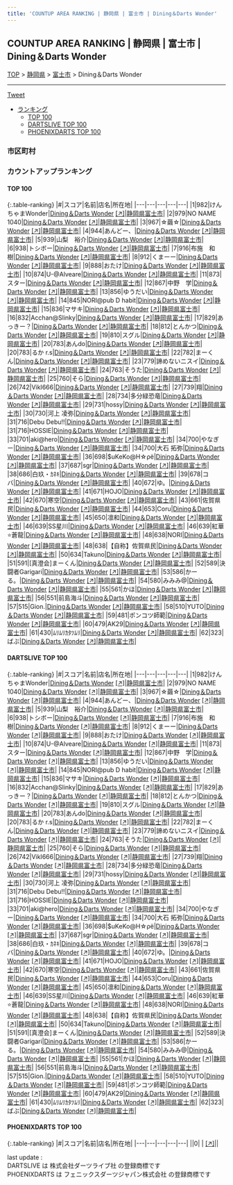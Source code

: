 ```yaml
---
title: 'COUNTUP AREA RANKING | 静岡県 | 富士市 | Dining＆Darts Wonder'
---
```

## COUNTUP AREA RANKING | 静岡県 | 富士市 | Dining＆Darts Wonder

[TOP](/darts/rank/) > [静岡県](/darts/rank/静岡県/) > [富士市](/darts/rank/静岡県/富士市/) > Dining＆Darts Wonder

___

<a href="https://twitter.com/share?ref_src=twsrc%5Etfw" data-text="COUNTUP AREA RANKING | 静岡県富士市Dining＆Darts Wonder" class="twitter-share-button" data-hashtags="DARTSLIVE,PHOENIXDARTS,darts,ダーツ" data-show-count="false">Tweet</a>

* [ランキング](#カウントアップランキング)
    * [TOP 100](#top-100)
    * [DARTSLIVE TOP 100](#dartslive-top-100)
    * [PHOENIXDARTS TOP 100](#phoenixdarts-top-100)

### 市区町村

<ul>

</ul>

### カウントアップランキング

#### TOP 100



{:.table-ranking}
|#|スコア|名前|店名|所在地|
|---|---|---|---|---|
|1|982|<span class="rank-name-dl">けんちゃまWonder</span>|<a href="/darts/rank/shops/3985f7cb2cf7ef5ab21333aee1bd51e4.html">Dining＆Darts Wonder</a> <a href="https://search.dartslive.com/jp/shop/3985f7cb2cf7ef5ab21333aee1bd51e4">[↗]</a>|<a href="/darts/rank/静岡県/富士市">静岡県富士市</a>|
|2|979|<span class="rank-name-dl">NO NAME 1040</span>|<a href="/darts/rank/shops/3985f7cb2cf7ef5ab21333aee1bd51e4.html">Dining＆Darts Wonder</a> <a href="https://search.dartslive.com/jp/shop/3985f7cb2cf7ef5ab21333aee1bd51e4">[↗]</a>|<a href="/darts/rank/静岡県/富士市">静岡県富士市</a>|
|3|967|<span class="rank-name-dl">☆繭☆</span>|<a href="/darts/rank/shops/3985f7cb2cf7ef5ab21333aee1bd51e4.html">Dining＆Darts Wonder</a> <a href="https://search.dartslive.com/jp/shop/3985f7cb2cf7ef5ab21333aee1bd51e4">[↗]</a>|<a href="/darts/rank/静岡県/富士市">静岡県富士市</a>|
|4|944|<span class="rank-name-dl">あんどー、</span>|<a href="/darts/rank/shops/3985f7cb2cf7ef5ab21333aee1bd51e4.html">Dining＆Darts Wonder</a> <a href="https://search.dartslive.com/jp/shop/3985f7cb2cf7ef5ab21333aee1bd51e4">[↗]</a>|<a href="/darts/rank/静岡県/富士市">静岡県富士市</a>|
|5|939|<span class="rank-name-dl">山梨　裕介</span>|<a href="/darts/rank/shops/3985f7cb2cf7ef5ab21333aee1bd51e4.html">Dining＆Darts Wonder</a> <a href="https://search.dartslive.com/jp/shop/3985f7cb2cf7ef5ab21333aee1bd51e4">[↗]</a>|<a href="/darts/rank/静岡県/富士市">静岡県富士市</a>|
|6|938|<span class="rank-name-dl">トシボー</span>|<a href="/darts/rank/shops/3985f7cb2cf7ef5ab21333aee1bd51e4.html">Dining＆Darts Wonder</a> <a href="https://search.dartslive.com/jp/shop/3985f7cb2cf7ef5ab21333aee1bd51e4">[↗]</a>|<a href="/darts/rank/静岡県/富士市">静岡県富士市</a>|
|7|916|<span class="rank-name-dl">布施　和樹</span>|<a href="/darts/rank/shops/3985f7cb2cf7ef5ab21333aee1bd51e4.html">Dining＆Darts Wonder</a> <a href="https://search.dartslive.com/jp/shop/3985f7cb2cf7ef5ab21333aee1bd51e4">[↗]</a>|<a href="/darts/rank/静岡県/富士市">静岡県富士市</a>|
|8|912|<span class="rank-name-dl">くまーー</span>|<a href="/darts/rank/shops/3985f7cb2cf7ef5ab21333aee1bd51e4.html">Dining＆Darts Wonder</a> <a href="https://search.dartslive.com/jp/shop/3985f7cb2cf7ef5ab21333aee1bd51e4">[↗]</a>|<a href="/darts/rank/静岡県/富士市">静岡県富士市</a>|
|9|888|<span class="rank-name-dl">おたけ</span>|<a href="/darts/rank/shops/3985f7cb2cf7ef5ab21333aee1bd51e4.html">Dining＆Darts Wonder</a> <a href="https://search.dartslive.com/jp/shop/3985f7cb2cf7ef5ab21333aee1bd51e4">[↗]</a>|<a href="/darts/rank/静岡県/富士市">静岡県富士市</a>|
|10|874|<span class="rank-name-dl">U-@Alveare</span>|<a href="/darts/rank/shops/3985f7cb2cf7ef5ab21333aee1bd51e4.html">Dining＆Darts Wonder</a> <a href="https://search.dartslive.com/jp/shop/3985f7cb2cf7ef5ab21333aee1bd51e4">[↗]</a>|<a href="/darts/rank/静岡県/富士市">静岡県富士市</a>|
|11|873|<span class="rank-name-dl">スター</span>|<a href="/darts/rank/shops/3985f7cb2cf7ef5ab21333aee1bd51e4.html">Dining＆Darts Wonder</a> <a href="https://search.dartslive.com/jp/shop/3985f7cb2cf7ef5ab21333aee1bd51e4">[↗]</a>|<a href="/darts/rank/静岡県/富士市">静岡県富士市</a>|
|12|867|<span class="rank-name-dl">中野　学</span>|<a href="/darts/rank/shops/3985f7cb2cf7ef5ab21333aee1bd51e4.html">Dining＆Darts Wonder</a> <a href="https://search.dartslive.com/jp/shop/3985f7cb2cf7ef5ab21333aee1bd51e4">[↗]</a>|<a href="/darts/rank/静岡県/富士市">静岡県富士市</a>|
|13|856|<span class="rank-name-dl">ゆうだい</span>|<a href="/darts/rank/shops/3985f7cb2cf7ef5ab21333aee1bd51e4.html">Dining＆Darts Wonder</a> <a href="https://search.dartslive.com/jp/shop/3985f7cb2cf7ef5ab21333aee1bd51e4">[↗]</a>|<a href="/darts/rank/静岡県/富士市">静岡県富士市</a>|
|14|845|<span class="rank-name-dl">NORI@pub D habit</span>|<a href="/darts/rank/shops/3985f7cb2cf7ef5ab21333aee1bd51e4.html">Dining＆Darts Wonder</a> <a href="https://search.dartslive.com/jp/shop/3985f7cb2cf7ef5ab21333aee1bd51e4">[↗]</a>|<a href="/darts/rank/静岡県/富士市">静岡県富士市</a>|
|15|836|<span class="rank-name-dl">マサキ</span>|<a href="/darts/rank/shops/3985f7cb2cf7ef5ab21333aee1bd51e4.html">Dining＆Darts Wonder</a> <a href="https://search.dartslive.com/jp/shop/3985f7cb2cf7ef5ab21333aee1bd51e4">[↗]</a>|<a href="/darts/rank/静岡県/富士市">静岡県富士市</a>|
|16|832|<span class="rank-name-dl">Acchan@Slinky</span>|<a href="/darts/rank/shops/3985f7cb2cf7ef5ab21333aee1bd51e4.html">Dining＆Darts Wonder</a> <a href="https://search.dartslive.com/jp/shop/3985f7cb2cf7ef5ab21333aee1bd51e4">[↗]</a>|<a href="/darts/rank/静岡県/富士市">静岡県富士市</a>|
|17|829|<span class="rank-name-dl">あっきー？</span>|<a href="/darts/rank/shops/3985f7cb2cf7ef5ab21333aee1bd51e4.html">Dining＆Darts Wonder</a> <a href="https://search.dartslive.com/jp/shop/3985f7cb2cf7ef5ab21333aee1bd51e4">[↗]</a>|<a href="/darts/rank/静岡県/富士市">静岡県富士市</a>|
|18|812|<span class="rank-name-dl">とんかつ</span>|<a href="/darts/rank/shops/3985f7cb2cf7ef5ab21333aee1bd51e4.html">Dining＆Darts Wonder</a> <a href="https://search.dartslive.com/jp/shop/3985f7cb2cf7ef5ab21333aee1bd51e4">[↗]</a>|<a href="/darts/rank/静岡県/富士市">静岡県富士市</a>|
|19|810|<span class="rank-name-dl">スグル</span>|<a href="/darts/rank/shops/3985f7cb2cf7ef5ab21333aee1bd51e4.html">Dining＆Darts Wonder</a> <a href="https://search.dartslive.com/jp/shop/3985f7cb2cf7ef5ab21333aee1bd51e4">[↗]</a>|<a href="/darts/rank/静岡県/富士市">静岡県富士市</a>|
|20|783|<span class="rank-name-dl">あんdo</span>|<a href="/darts/rank/shops/3985f7cb2cf7ef5ab21333aee1bd51e4.html">Dining＆Darts Wonder</a> <a href="https://search.dartslive.com/jp/shop/3985f7cb2cf7ef5ab21333aee1bd51e4">[↗]</a>|<a href="/darts/rank/静岡県/富士市">静岡県富士市</a>|
|20|783|<span class="rank-name-dl">るか r.s</span>|<a href="/darts/rank/shops/3985f7cb2cf7ef5ab21333aee1bd51e4.html">Dining＆Darts Wonder</a> <a href="https://search.dartslive.com/jp/shop/3985f7cb2cf7ef5ab21333aee1bd51e4">[↗]</a>|<a href="/darts/rank/静岡県/富士市">静岡県富士市</a>|
|22|782|<span class="rank-name-dl">まーくん</span>|<a href="/darts/rank/shops/3985f7cb2cf7ef5ab21333aee1bd51e4.html">Dining＆Darts Wonder</a> <a href="https://search.dartslive.com/jp/shop/3985f7cb2cf7ef5ab21333aee1bd51e4">[↗]</a>|<a href="/darts/rank/静岡県/富士市">静岡県富士市</a>|
|23|779|<span class="rank-name-dl">諦めないニスイ</span>|<a href="/darts/rank/shops/3985f7cb2cf7ef5ab21333aee1bd51e4.html">Dining＆Darts Wonder</a> <a href="https://search.dartslive.com/jp/shop/3985f7cb2cf7ef5ab21333aee1bd51e4">[↗]</a>|<a href="/darts/rank/静岡県/富士市">静岡県富士市</a>|
|24|763|<span class="rank-name-dl">そうた</span>|<a href="/darts/rank/shops/3985f7cb2cf7ef5ab21333aee1bd51e4.html">Dining＆Darts Wonder</a> <a href="https://search.dartslive.com/jp/shop/3985f7cb2cf7ef5ab21333aee1bd51e4">[↗]</a>|<a href="/darts/rank/静岡県/富士市">静岡県富士市</a>|
|25|760|<span class="rank-name-dl">そら</span>|<a href="/darts/rank/shops/3985f7cb2cf7ef5ab21333aee1bd51e4.html">Dining＆Darts Wonder</a> <a href="https://search.dartslive.com/jp/shop/3985f7cb2cf7ef5ab21333aee1bd51e4">[↗]</a>|<a href="/darts/rank/静岡県/富士市">静岡県富士市</a>|
|26|742|<span class="rank-name-dl">VikI666</span>|<a href="/darts/rank/shops/3985f7cb2cf7ef5ab21333aee1bd51e4.html">Dining＆Darts Wonder</a> <a href="https://search.dartslive.com/jp/shop/3985f7cb2cf7ef5ab21333aee1bd51e4">[↗]</a>|<a href="/darts/rank/静岡県/富士市">静岡県富士市</a>|
|27|739|<span class="rank-name-dl">翔</span>|<a href="/darts/rank/shops/3985f7cb2cf7ef5ab21333aee1bd51e4.html">Dining＆Darts Wonder</a> <a href="https://search.dartslive.com/jp/shop/3985f7cb2cf7ef5ab21333aee1bd51e4">[↗]</a>|<a href="/darts/rank/静岡県/富士市">静岡県富士市</a>|
|28|734|<span class="rank-name-dl">多分緑恐竜</span>|<a href="/darts/rank/shops/3985f7cb2cf7ef5ab21333aee1bd51e4.html">Dining＆Darts Wonder</a> <a href="https://search.dartslive.com/jp/shop/3985f7cb2cf7ef5ab21333aee1bd51e4">[↗]</a>|<a href="/darts/rank/静岡県/富士市">静岡県富士市</a>|
|29|731|<span class="rank-name-dl">hossy</span>|<a href="/darts/rank/shops/3985f7cb2cf7ef5ab21333aee1bd51e4.html">Dining＆Darts Wonder</a> <a href="https://search.dartslive.com/jp/shop/3985f7cb2cf7ef5ab21333aee1bd51e4">[↗]</a>|<a href="/darts/rank/静岡県/富士市">静岡県富士市</a>|
|30|730|<span class="rank-name-dl">河上 凌弥</span>|<a href="/darts/rank/shops/3985f7cb2cf7ef5ab21333aee1bd51e4.html">Dining＆Darts Wonder</a> <a href="https://search.dartslive.com/jp/shop/3985f7cb2cf7ef5ab21333aee1bd51e4">[↗]</a>|<a href="/darts/rank/静岡県/富士市">静岡県富士市</a>|
|31|716|<span class="rank-name-dl">Debu Debu!!</span>|<a href="/darts/rank/shops/3985f7cb2cf7ef5ab21333aee1bd51e4.html">Dining＆Darts Wonder</a> <a href="https://search.dartslive.com/jp/shop/3985f7cb2cf7ef5ab21333aee1bd51e4">[↗]</a>|<a href="/darts/rank/静岡県/富士市">静岡県富士市</a>|
|31|716|<span class="rank-name-dl">HOSSIE</span>|<a href="/darts/rank/shops/3985f7cb2cf7ef5ab21333aee1bd51e4.html">Dining＆Darts Wonder</a> <a href="https://search.dartslive.com/jp/shop/3985f7cb2cf7ef5ab21333aee1bd51e4">[↗]</a>|<a href="/darts/rank/静岡県/富士市">静岡県富士市</a>|
|33|701|<span class="rank-name-dl">aki@hero</span>|<a href="/darts/rank/shops/3985f7cb2cf7ef5ab21333aee1bd51e4.html">Dining＆Darts Wonder</a> <a href="https://search.dartslive.com/jp/shop/3985f7cb2cf7ef5ab21333aee1bd51e4">[↗]</a>|<a href="/darts/rank/静岡県/富士市">静岡県富士市</a>|
|34|700|<span class="rank-name-dl">やなぎー</span>|<a href="/darts/rank/shops/3985f7cb2cf7ef5ab21333aee1bd51e4.html">Dining＆Darts Wonder</a> <a href="https://search.dartslive.com/jp/shop/3985f7cb2cf7ef5ab21333aee1bd51e4">[↗]</a>|<a href="/darts/rank/静岡県/富士市">静岡県富士市</a>|
|34|700|<span class="rank-name-dl">大石 拓弥</span>|<a href="/darts/rank/shops/3985f7cb2cf7ef5ab21333aee1bd51e4.html">Dining＆Darts Wonder</a> <a href="https://search.dartslive.com/jp/shop/3985f7cb2cf7ef5ab21333aee1bd51e4">[↗]</a>|<a href="/darts/rank/静岡県/富士市">静岡県富士市</a>|
|36|698|<span class="rank-name-dl">$uKeKo@Η☆ρё</span>|<a href="/darts/rank/shops/3985f7cb2cf7ef5ab21333aee1bd51e4.html">Dining＆Darts Wonder</a> <a href="https://search.dartslive.com/jp/shop/3985f7cb2cf7ef5ab21333aee1bd51e4">[↗]</a>|<a href="/darts/rank/静岡県/富士市">静岡県富士市</a>|
|37|687|<span class="rank-name-dl">sgr</span>|<a href="/darts/rank/shops/3985f7cb2cf7ef5ab21333aee1bd51e4.html">Dining＆Darts Wonder</a> <a href="https://search.dartslive.com/jp/shop/3985f7cb2cf7ef5ab21333aee1bd51e4">[↗]</a>|<a href="/darts/rank/静岡県/富士市">静岡県富士市</a>|
|38|686|<span class="rank-name-dl">白玖・ｶﾈｷ</span>|<a href="/darts/rank/shops/3985f7cb2cf7ef5ab21333aee1bd51e4.html">Dining＆Darts Wonder</a> <a href="https://search.dartslive.com/jp/shop/3985f7cb2cf7ef5ab21333aee1bd51e4">[↗]</a>|<a href="/darts/rank/静岡県/富士市">静岡県富士市</a>|
|39|678|<span class="rank-name-dl">コバ</span>|<a href="/darts/rank/shops/3985f7cb2cf7ef5ab21333aee1bd51e4.html">Dining＆Darts Wonder</a> <a href="https://search.dartslive.com/jp/shop/3985f7cb2cf7ef5ab21333aee1bd51e4">[↗]</a>|<a href="/darts/rank/静岡県/富士市">静岡県富士市</a>|
|40|672|<span class="rank-name-dl">ゆ。</span>|<a href="/darts/rank/shops/3985f7cb2cf7ef5ab21333aee1bd51e4.html">Dining＆Darts Wonder</a> <a href="https://search.dartslive.com/jp/shop/3985f7cb2cf7ef5ab21333aee1bd51e4">[↗]</a>|<a href="/darts/rank/静岡県/富士市">静岡県富士市</a>|
|41|671|<span class="rank-name-dl">HOJO</span>|<a href="/darts/rank/shops/3985f7cb2cf7ef5ab21333aee1bd51e4.html">Dining＆Darts Wonder</a> <a href="https://search.dartslive.com/jp/shop/3985f7cb2cf7ef5ab21333aee1bd51e4">[↗]</a>|<a href="/darts/rank/静岡県/富士市">静岡県富士市</a>|
|42|670|<span class="rank-name-dl">寒空</span>|<a href="/darts/rank/shops/3985f7cb2cf7ef5ab21333aee1bd51e4.html">Dining＆Darts Wonder</a> <a href="https://search.dartslive.com/jp/shop/3985f7cb2cf7ef5ab21333aee1bd51e4">[↗]</a>|<a href="/darts/rank/静岡県/富士市">静岡県富士市</a>|
|43|661|<span class="rank-name-dl">佐賀県民</span>|<a href="/darts/rank/shops/3985f7cb2cf7ef5ab21333aee1bd51e4.html">Dining＆Darts Wonder</a> <a href="https://search.dartslive.com/jp/shop/3985f7cb2cf7ef5ab21333aee1bd51e4">[↗]</a>|<a href="/darts/rank/静岡県/富士市">静岡県富士市</a>|
|44|653|<span class="rank-name-dl">Coru</span>|<a href="/darts/rank/shops/3985f7cb2cf7ef5ab21333aee1bd51e4.html">Dining＆Darts Wonder</a> <a href="https://search.dartslive.com/jp/shop/3985f7cb2cf7ef5ab21333aee1bd51e4">[↗]</a>|<a href="/darts/rank/静岡県/富士市">静岡県富士市</a>|
|45|650|<span class="rank-name-dl">凛和</span>|<a href="/darts/rank/shops/3985f7cb2cf7ef5ab21333aee1bd51e4.html">Dining＆Darts Wonder</a> <a href="https://search.dartslive.com/jp/shop/3985f7cb2cf7ef5ab21333aee1bd51e4">[↗]</a>|<a href="/darts/rank/静岡県/富士市">静岡県富士市</a>|
|46|639|<span class="rank-name-dl">SS星川</span>|<a href="/darts/rank/shops/3985f7cb2cf7ef5ab21333aee1bd51e4.html">Dining＆Darts Wonder</a> <a href="https://search.dartslive.com/jp/shop/3985f7cb2cf7ef5ab21333aee1bd51e4">[↗]</a>|<a href="/darts/rank/静岡県/富士市">静岡県富士市</a>|
|46|639|<span class="rank-name-dl">紅華⭐️蒼龍</span>|<a href="/darts/rank/shops/3985f7cb2cf7ef5ab21333aee1bd51e4.html">Dining＆Darts Wonder</a> <a href="https://search.dartslive.com/jp/shop/3985f7cb2cf7ef5ab21333aee1bd51e4">[↗]</a>|<a href="/darts/rank/静岡県/富士市">静岡県富士市</a>|
|48|638|<span class="rank-name-dl">NORI</span>|<a href="/darts/rank/shops/3985f7cb2cf7ef5ab21333aee1bd51e4.html">Dining＆Darts Wonder</a> <a href="https://search.dartslive.com/jp/shop/3985f7cb2cf7ef5ab21333aee1bd51e4">[↗]</a>|<a href="/darts/rank/静岡県/富士市">静岡県富士市</a>|
|48|638|<span class="rank-name-dl">【自称】佐賀県民</span>|<a href="/darts/rank/shops/3985f7cb2cf7ef5ab21333aee1bd51e4.html">Dining＆Darts Wonder</a> <a href="https://search.dartslive.com/jp/shop/3985f7cb2cf7ef5ab21333aee1bd51e4">[↗]</a>|<a href="/darts/rank/静岡県/富士市">静岡県富士市</a>|
|50|634|<span class="rank-name-dl">Takuno</span>|<a href="/darts/rank/shops/3985f7cb2cf7ef5ab21333aee1bd51e4.html">Dining＆Darts Wonder</a> <a href="https://search.dartslive.com/jp/shop/3985f7cb2cf7ef5ab21333aee1bd51e4">[↗]</a>|<a href="/darts/rank/静岡県/富士市">静岡県富士市</a>|
|51|591|<span class="rank-name-dl">[真澄会]まーくん</span>|<a href="/darts/rank/shops/3985f7cb2cf7ef5ab21333aee1bd51e4.html">Dining＆Darts Wonder</a> <a href="https://search.dartslive.com/jp/shop/3985f7cb2cf7ef5ab21333aee1bd51e4">[↗]</a>|<a href="/darts/rank/静岡県/富士市">静岡県富士市</a>|
|52|589|<span class="rank-name-dl">決闘者Garigari</span>|<a href="/darts/rank/shops/3985f7cb2cf7ef5ab21333aee1bd51e4.html">Dining＆Darts Wonder</a> <a href="https://search.dartslive.com/jp/shop/3985f7cb2cf7ef5ab21333aee1bd51e4">[↗]</a>|<a href="/darts/rank/静岡県/富士市">静岡県富士市</a>|
|53|586|<span class="rank-name-dl">かーる。</span>|<a href="/darts/rank/shops/3985f7cb2cf7ef5ab21333aee1bd51e4.html">Dining＆Darts Wonder</a> <a href="https://search.dartslive.com/jp/shop/3985f7cb2cf7ef5ab21333aee1bd51e4">[↗]</a>|<a href="/darts/rank/静岡県/富士市">静岡県富士市</a>|
|54|580|<span class="rank-name-dl">みみみ@</span>|<a href="/darts/rank/shops/3985f7cb2cf7ef5ab21333aee1bd51e4.html">Dining＆Darts Wonder</a> <a href="https://search.dartslive.com/jp/shop/3985f7cb2cf7ef5ab21333aee1bd51e4">[↗]</a>|<a href="/darts/rank/静岡県/富士市">静岡県富士市</a>|
|55|561|<span class="rank-name-dl">かほ</span>|<a href="/darts/rank/shops/3985f7cb2cf7ef5ab21333aee1bd51e4.html">Dining＆Darts Wonder</a> <a href="https://search.dartslive.com/jp/shop/3985f7cb2cf7ef5ab21333aee1bd51e4">[↗]</a>|<a href="/darts/rank/静岡県/富士市">静岡県富士市</a>|
|56|551|<span class="rank-name-dl">前島海斗</span>|<a href="/darts/rank/shops/3985f7cb2cf7ef5ab21333aee1bd51e4.html">Dining＆Darts Wonder</a> <a href="https://search.dartslive.com/jp/shop/3985f7cb2cf7ef5ab21333aee1bd51e4">[↗]</a>|<a href="/darts/rank/静岡県/富士市">静岡県富士市</a>|
|57|515|<span class="rank-name-dl">Gion.‪‪</span>|<a href="/darts/rank/shops/3985f7cb2cf7ef5ab21333aee1bd51e4.html">Dining＆Darts Wonder</a> <a href="https://search.dartslive.com/jp/shop/3985f7cb2cf7ef5ab21333aee1bd51e4">[↗]</a>|<a href="/darts/rank/静岡県/富士市">静岡県富士市</a>|
|58|510|<span class="rank-name-dl">YUTO</span>|<a href="/darts/rank/shops/3985f7cb2cf7ef5ab21333aee1bd51e4.html">Dining＆Darts Wonder</a> <a href="https://search.dartslive.com/jp/shop/3985f7cb2cf7ef5ab21333aee1bd51e4">[↗]</a>|<a href="/darts/rank/静岡県/富士市">静岡県富士市</a>|
|59|481|<span class="rank-name-dl">ポンコツ師範</span>|<a href="/darts/rank/shops/3985f7cb2cf7ef5ab21333aee1bd51e4.html">Dining＆Darts Wonder</a> <a href="https://search.dartslive.com/jp/shop/3985f7cb2cf7ef5ab21333aee1bd51e4">[↗]</a>|<a href="/darts/rank/静岡県/富士市">静岡県富士市</a>|
|60|479|<span class="rank-name-dl">AK29</span>|<a href="/darts/rank/shops/3985f7cb2cf7ef5ab21333aee1bd51e4.html">Dining＆Darts Wonder</a> <a href="https://search.dartslive.com/jp/shop/3985f7cb2cf7ef5ab21333aee1bd51e4">[↗]</a>|<a href="/darts/rank/静岡県/富士市">静岡県富士市</a>|
|61|430|<span class="rank-name-dl">ﾑﾘﾑﾘｶﾀﾂﾑﾘ</span>|<a href="/darts/rank/shops/3985f7cb2cf7ef5ab21333aee1bd51e4.html">Dining＆Darts Wonder</a> <a href="https://search.dartslive.com/jp/shop/3985f7cb2cf7ef5ab21333aee1bd51e4">[↗]</a>|<a href="/darts/rank/静岡県/富士市">静岡県富士市</a>|
|62|323|<span class="rank-name-dl">ばぶ</span>|<a href="/darts/rank/shops/3985f7cb2cf7ef5ab21333aee1bd51e4.html">Dining＆Darts Wonder</a> <a href="https://search.dartslive.com/jp/shop/3985f7cb2cf7ef5ab21333aee1bd51e4">[↗]</a>|<a href="/darts/rank/静岡県/富士市">静岡県富士市</a>|


#### DARTSLIVE TOP 100



{:.table-ranking}
|#|スコア|名前|店名|所在地|
|---|---|---|---|---|
|1|982|<span class="rank-name-dl">けんちゃまWonder</span>|<a href="/darts/rank/shops/3985f7cb2cf7ef5ab21333aee1bd51e4.html">Dining＆Darts Wonder</a> <a href="https://search.dartslive.com/jp/shop/3985f7cb2cf7ef5ab21333aee1bd51e4">[↗]</a>|<a href="/darts/rank/静岡県/富士市">静岡県富士市</a>|
|2|979|<span class="rank-name-dl">NO NAME 1040</span>|<a href="/darts/rank/shops/3985f7cb2cf7ef5ab21333aee1bd51e4.html">Dining＆Darts Wonder</a> <a href="https://search.dartslive.com/jp/shop/3985f7cb2cf7ef5ab21333aee1bd51e4">[↗]</a>|<a href="/darts/rank/静岡県/富士市">静岡県富士市</a>|
|3|967|<span class="rank-name-dl">☆繭☆</span>|<a href="/darts/rank/shops/3985f7cb2cf7ef5ab21333aee1bd51e4.html">Dining＆Darts Wonder</a> <a href="https://search.dartslive.com/jp/shop/3985f7cb2cf7ef5ab21333aee1bd51e4">[↗]</a>|<a href="/darts/rank/静岡県/富士市">静岡県富士市</a>|
|4|944|<span class="rank-name-dl">あんどー、</span>|<a href="/darts/rank/shops/3985f7cb2cf7ef5ab21333aee1bd51e4.html">Dining＆Darts Wonder</a> <a href="https://search.dartslive.com/jp/shop/3985f7cb2cf7ef5ab21333aee1bd51e4">[↗]</a>|<a href="/darts/rank/静岡県/富士市">静岡県富士市</a>|
|5|939|<span class="rank-name-dl">山梨　裕介</span>|<a href="/darts/rank/shops/3985f7cb2cf7ef5ab21333aee1bd51e4.html">Dining＆Darts Wonder</a> <a href="https://search.dartslive.com/jp/shop/3985f7cb2cf7ef5ab21333aee1bd51e4">[↗]</a>|<a href="/darts/rank/静岡県/富士市">静岡県富士市</a>|
|6|938|<span class="rank-name-dl">トシボー</span>|<a href="/darts/rank/shops/3985f7cb2cf7ef5ab21333aee1bd51e4.html">Dining＆Darts Wonder</a> <a href="https://search.dartslive.com/jp/shop/3985f7cb2cf7ef5ab21333aee1bd51e4">[↗]</a>|<a href="/darts/rank/静岡県/富士市">静岡県富士市</a>|
|7|916|<span class="rank-name-dl">布施　和樹</span>|<a href="/darts/rank/shops/3985f7cb2cf7ef5ab21333aee1bd51e4.html">Dining＆Darts Wonder</a> <a href="https://search.dartslive.com/jp/shop/3985f7cb2cf7ef5ab21333aee1bd51e4">[↗]</a>|<a href="/darts/rank/静岡県/富士市">静岡県富士市</a>|
|8|912|<span class="rank-name-dl">くまーー</span>|<a href="/darts/rank/shops/3985f7cb2cf7ef5ab21333aee1bd51e4.html">Dining＆Darts Wonder</a> <a href="https://search.dartslive.com/jp/shop/3985f7cb2cf7ef5ab21333aee1bd51e4">[↗]</a>|<a href="/darts/rank/静岡県/富士市">静岡県富士市</a>|
|9|888|<span class="rank-name-dl">おたけ</span>|<a href="/darts/rank/shops/3985f7cb2cf7ef5ab21333aee1bd51e4.html">Dining＆Darts Wonder</a> <a href="https://search.dartslive.com/jp/shop/3985f7cb2cf7ef5ab21333aee1bd51e4">[↗]</a>|<a href="/darts/rank/静岡県/富士市">静岡県富士市</a>|
|10|874|<span class="rank-name-dl">U-@Alveare</span>|<a href="/darts/rank/shops/3985f7cb2cf7ef5ab21333aee1bd51e4.html">Dining＆Darts Wonder</a> <a href="https://search.dartslive.com/jp/shop/3985f7cb2cf7ef5ab21333aee1bd51e4">[↗]</a>|<a href="/darts/rank/静岡県/富士市">静岡県富士市</a>|
|11|873|<span class="rank-name-dl">スター</span>|<a href="/darts/rank/shops/3985f7cb2cf7ef5ab21333aee1bd51e4.html">Dining＆Darts Wonder</a> <a href="https://search.dartslive.com/jp/shop/3985f7cb2cf7ef5ab21333aee1bd51e4">[↗]</a>|<a href="/darts/rank/静岡県/富士市">静岡県富士市</a>|
|12|867|<span class="rank-name-dl">中野　学</span>|<a href="/darts/rank/shops/3985f7cb2cf7ef5ab21333aee1bd51e4.html">Dining＆Darts Wonder</a> <a href="https://search.dartslive.com/jp/shop/3985f7cb2cf7ef5ab21333aee1bd51e4">[↗]</a>|<a href="/darts/rank/静岡県/富士市">静岡県富士市</a>|
|13|856|<span class="rank-name-dl">ゆうだい</span>|<a href="/darts/rank/shops/3985f7cb2cf7ef5ab21333aee1bd51e4.html">Dining＆Darts Wonder</a> <a href="https://search.dartslive.com/jp/shop/3985f7cb2cf7ef5ab21333aee1bd51e4">[↗]</a>|<a href="/darts/rank/静岡県/富士市">静岡県富士市</a>|
|14|845|<span class="rank-name-dl">NORI@pub D habit</span>|<a href="/darts/rank/shops/3985f7cb2cf7ef5ab21333aee1bd51e4.html">Dining＆Darts Wonder</a> <a href="https://search.dartslive.com/jp/shop/3985f7cb2cf7ef5ab21333aee1bd51e4">[↗]</a>|<a href="/darts/rank/静岡県/富士市">静岡県富士市</a>|
|15|836|<span class="rank-name-dl">マサキ</span>|<a href="/darts/rank/shops/3985f7cb2cf7ef5ab21333aee1bd51e4.html">Dining＆Darts Wonder</a> <a href="https://search.dartslive.com/jp/shop/3985f7cb2cf7ef5ab21333aee1bd51e4">[↗]</a>|<a href="/darts/rank/静岡県/富士市">静岡県富士市</a>|
|16|832|<span class="rank-name-dl">Acchan@Slinky</span>|<a href="/darts/rank/shops/3985f7cb2cf7ef5ab21333aee1bd51e4.html">Dining＆Darts Wonder</a> <a href="https://search.dartslive.com/jp/shop/3985f7cb2cf7ef5ab21333aee1bd51e4">[↗]</a>|<a href="/darts/rank/静岡県/富士市">静岡県富士市</a>|
|17|829|<span class="rank-name-dl">あっきー？</span>|<a href="/darts/rank/shops/3985f7cb2cf7ef5ab21333aee1bd51e4.html">Dining＆Darts Wonder</a> <a href="https://search.dartslive.com/jp/shop/3985f7cb2cf7ef5ab21333aee1bd51e4">[↗]</a>|<a href="/darts/rank/静岡県/富士市">静岡県富士市</a>|
|18|812|<span class="rank-name-dl">とんかつ</span>|<a href="/darts/rank/shops/3985f7cb2cf7ef5ab21333aee1bd51e4.html">Dining＆Darts Wonder</a> <a href="https://search.dartslive.com/jp/shop/3985f7cb2cf7ef5ab21333aee1bd51e4">[↗]</a>|<a href="/darts/rank/静岡県/富士市">静岡県富士市</a>|
|19|810|<span class="rank-name-dl">スグル</span>|<a href="/darts/rank/shops/3985f7cb2cf7ef5ab21333aee1bd51e4.html">Dining＆Darts Wonder</a> <a href="https://search.dartslive.com/jp/shop/3985f7cb2cf7ef5ab21333aee1bd51e4">[↗]</a>|<a href="/darts/rank/静岡県/富士市">静岡県富士市</a>|
|20|783|<span class="rank-name-dl">あんdo</span>|<a href="/darts/rank/shops/3985f7cb2cf7ef5ab21333aee1bd51e4.html">Dining＆Darts Wonder</a> <a href="https://search.dartslive.com/jp/shop/3985f7cb2cf7ef5ab21333aee1bd51e4">[↗]</a>|<a href="/darts/rank/静岡県/富士市">静岡県富士市</a>|
|20|783|<span class="rank-name-dl">るか r.s</span>|<a href="/darts/rank/shops/3985f7cb2cf7ef5ab21333aee1bd51e4.html">Dining＆Darts Wonder</a> <a href="https://search.dartslive.com/jp/shop/3985f7cb2cf7ef5ab21333aee1bd51e4">[↗]</a>|<a href="/darts/rank/静岡県/富士市">静岡県富士市</a>|
|22|782|<span class="rank-name-dl">まーくん</span>|<a href="/darts/rank/shops/3985f7cb2cf7ef5ab21333aee1bd51e4.html">Dining＆Darts Wonder</a> <a href="https://search.dartslive.com/jp/shop/3985f7cb2cf7ef5ab21333aee1bd51e4">[↗]</a>|<a href="/darts/rank/静岡県/富士市">静岡県富士市</a>|
|23|779|<span class="rank-name-dl">諦めないニスイ</span>|<a href="/darts/rank/shops/3985f7cb2cf7ef5ab21333aee1bd51e4.html">Dining＆Darts Wonder</a> <a href="https://search.dartslive.com/jp/shop/3985f7cb2cf7ef5ab21333aee1bd51e4">[↗]</a>|<a href="/darts/rank/静岡県/富士市">静岡県富士市</a>|
|24|763|<span class="rank-name-dl">そうた</span>|<a href="/darts/rank/shops/3985f7cb2cf7ef5ab21333aee1bd51e4.html">Dining＆Darts Wonder</a> <a href="https://search.dartslive.com/jp/shop/3985f7cb2cf7ef5ab21333aee1bd51e4">[↗]</a>|<a href="/darts/rank/静岡県/富士市">静岡県富士市</a>|
|25|760|<span class="rank-name-dl">そら</span>|<a href="/darts/rank/shops/3985f7cb2cf7ef5ab21333aee1bd51e4.html">Dining＆Darts Wonder</a> <a href="https://search.dartslive.com/jp/shop/3985f7cb2cf7ef5ab21333aee1bd51e4">[↗]</a>|<a href="/darts/rank/静岡県/富士市">静岡県富士市</a>|
|26|742|<span class="rank-name-dl">VikI666</span>|<a href="/darts/rank/shops/3985f7cb2cf7ef5ab21333aee1bd51e4.html">Dining＆Darts Wonder</a> <a href="https://search.dartslive.com/jp/shop/3985f7cb2cf7ef5ab21333aee1bd51e4">[↗]</a>|<a href="/darts/rank/静岡県/富士市">静岡県富士市</a>|
|27|739|<span class="rank-name-dl">翔</span>|<a href="/darts/rank/shops/3985f7cb2cf7ef5ab21333aee1bd51e4.html">Dining＆Darts Wonder</a> <a href="https://search.dartslive.com/jp/shop/3985f7cb2cf7ef5ab21333aee1bd51e4">[↗]</a>|<a href="/darts/rank/静岡県/富士市">静岡県富士市</a>|
|28|734|<span class="rank-name-dl">多分緑恐竜</span>|<a href="/darts/rank/shops/3985f7cb2cf7ef5ab21333aee1bd51e4.html">Dining＆Darts Wonder</a> <a href="https://search.dartslive.com/jp/shop/3985f7cb2cf7ef5ab21333aee1bd51e4">[↗]</a>|<a href="/darts/rank/静岡県/富士市">静岡県富士市</a>|
|29|731|<span class="rank-name-dl">hossy</span>|<a href="/darts/rank/shops/3985f7cb2cf7ef5ab21333aee1bd51e4.html">Dining＆Darts Wonder</a> <a href="https://search.dartslive.com/jp/shop/3985f7cb2cf7ef5ab21333aee1bd51e4">[↗]</a>|<a href="/darts/rank/静岡県/富士市">静岡県富士市</a>|
|30|730|<span class="rank-name-dl">河上 凌弥</span>|<a href="/darts/rank/shops/3985f7cb2cf7ef5ab21333aee1bd51e4.html">Dining＆Darts Wonder</a> <a href="https://search.dartslive.com/jp/shop/3985f7cb2cf7ef5ab21333aee1bd51e4">[↗]</a>|<a href="/darts/rank/静岡県/富士市">静岡県富士市</a>|
|31|716|<span class="rank-name-dl">Debu Debu!!</span>|<a href="/darts/rank/shops/3985f7cb2cf7ef5ab21333aee1bd51e4.html">Dining＆Darts Wonder</a> <a href="https://search.dartslive.com/jp/shop/3985f7cb2cf7ef5ab21333aee1bd51e4">[↗]</a>|<a href="/darts/rank/静岡県/富士市">静岡県富士市</a>|
|31|716|<span class="rank-name-dl">HOSSIE</span>|<a href="/darts/rank/shops/3985f7cb2cf7ef5ab21333aee1bd51e4.html">Dining＆Darts Wonder</a> <a href="https://search.dartslive.com/jp/shop/3985f7cb2cf7ef5ab21333aee1bd51e4">[↗]</a>|<a href="/darts/rank/静岡県/富士市">静岡県富士市</a>|
|33|701|<span class="rank-name-dl">aki@hero</span>|<a href="/darts/rank/shops/3985f7cb2cf7ef5ab21333aee1bd51e4.html">Dining＆Darts Wonder</a> <a href="https://search.dartslive.com/jp/shop/3985f7cb2cf7ef5ab21333aee1bd51e4">[↗]</a>|<a href="/darts/rank/静岡県/富士市">静岡県富士市</a>|
|34|700|<span class="rank-name-dl">やなぎー</span>|<a href="/darts/rank/shops/3985f7cb2cf7ef5ab21333aee1bd51e4.html">Dining＆Darts Wonder</a> <a href="https://search.dartslive.com/jp/shop/3985f7cb2cf7ef5ab21333aee1bd51e4">[↗]</a>|<a href="/darts/rank/静岡県/富士市">静岡県富士市</a>|
|34|700|<span class="rank-name-dl">大石 拓弥</span>|<a href="/darts/rank/shops/3985f7cb2cf7ef5ab21333aee1bd51e4.html">Dining＆Darts Wonder</a> <a href="https://search.dartslive.com/jp/shop/3985f7cb2cf7ef5ab21333aee1bd51e4">[↗]</a>|<a href="/darts/rank/静岡県/富士市">静岡県富士市</a>|
|36|698|<span class="rank-name-dl">$uKeKo@Η☆ρё</span>|<a href="/darts/rank/shops/3985f7cb2cf7ef5ab21333aee1bd51e4.html">Dining＆Darts Wonder</a> <a href="https://search.dartslive.com/jp/shop/3985f7cb2cf7ef5ab21333aee1bd51e4">[↗]</a>|<a href="/darts/rank/静岡県/富士市">静岡県富士市</a>|
|37|687|<span class="rank-name-dl">sgr</span>|<a href="/darts/rank/shops/3985f7cb2cf7ef5ab21333aee1bd51e4.html">Dining＆Darts Wonder</a> <a href="https://search.dartslive.com/jp/shop/3985f7cb2cf7ef5ab21333aee1bd51e4">[↗]</a>|<a href="/darts/rank/静岡県/富士市">静岡県富士市</a>|
|38|686|<span class="rank-name-dl">白玖・ｶﾈｷ</span>|<a href="/darts/rank/shops/3985f7cb2cf7ef5ab21333aee1bd51e4.html">Dining＆Darts Wonder</a> <a href="https://search.dartslive.com/jp/shop/3985f7cb2cf7ef5ab21333aee1bd51e4">[↗]</a>|<a href="/darts/rank/静岡県/富士市">静岡県富士市</a>|
|39|678|<span class="rank-name-dl">コバ</span>|<a href="/darts/rank/shops/3985f7cb2cf7ef5ab21333aee1bd51e4.html">Dining＆Darts Wonder</a> <a href="https://search.dartslive.com/jp/shop/3985f7cb2cf7ef5ab21333aee1bd51e4">[↗]</a>|<a href="/darts/rank/静岡県/富士市">静岡県富士市</a>|
|40|672|<span class="rank-name-dl">ゆ。</span>|<a href="/darts/rank/shops/3985f7cb2cf7ef5ab21333aee1bd51e4.html">Dining＆Darts Wonder</a> <a href="https://search.dartslive.com/jp/shop/3985f7cb2cf7ef5ab21333aee1bd51e4">[↗]</a>|<a href="/darts/rank/静岡県/富士市">静岡県富士市</a>|
|41|671|<span class="rank-name-dl">HOJO</span>|<a href="/darts/rank/shops/3985f7cb2cf7ef5ab21333aee1bd51e4.html">Dining＆Darts Wonder</a> <a href="https://search.dartslive.com/jp/shop/3985f7cb2cf7ef5ab21333aee1bd51e4">[↗]</a>|<a href="/darts/rank/静岡県/富士市">静岡県富士市</a>|
|42|670|<span class="rank-name-dl">寒空</span>|<a href="/darts/rank/shops/3985f7cb2cf7ef5ab21333aee1bd51e4.html">Dining＆Darts Wonder</a> <a href="https://search.dartslive.com/jp/shop/3985f7cb2cf7ef5ab21333aee1bd51e4">[↗]</a>|<a href="/darts/rank/静岡県/富士市">静岡県富士市</a>|
|43|661|<span class="rank-name-dl">佐賀県民</span>|<a href="/darts/rank/shops/3985f7cb2cf7ef5ab21333aee1bd51e4.html">Dining＆Darts Wonder</a> <a href="https://search.dartslive.com/jp/shop/3985f7cb2cf7ef5ab21333aee1bd51e4">[↗]</a>|<a href="/darts/rank/静岡県/富士市">静岡県富士市</a>|
|44|653|<span class="rank-name-dl">Coru</span>|<a href="/darts/rank/shops/3985f7cb2cf7ef5ab21333aee1bd51e4.html">Dining＆Darts Wonder</a> <a href="https://search.dartslive.com/jp/shop/3985f7cb2cf7ef5ab21333aee1bd51e4">[↗]</a>|<a href="/darts/rank/静岡県/富士市">静岡県富士市</a>|
|45|650|<span class="rank-name-dl">凛和</span>|<a href="/darts/rank/shops/3985f7cb2cf7ef5ab21333aee1bd51e4.html">Dining＆Darts Wonder</a> <a href="https://search.dartslive.com/jp/shop/3985f7cb2cf7ef5ab21333aee1bd51e4">[↗]</a>|<a href="/darts/rank/静岡県/富士市">静岡県富士市</a>|
|46|639|<span class="rank-name-dl">SS星川</span>|<a href="/darts/rank/shops/3985f7cb2cf7ef5ab21333aee1bd51e4.html">Dining＆Darts Wonder</a> <a href="https://search.dartslive.com/jp/shop/3985f7cb2cf7ef5ab21333aee1bd51e4">[↗]</a>|<a href="/darts/rank/静岡県/富士市">静岡県富士市</a>|
|46|639|<span class="rank-name-dl">紅華⭐️蒼龍</span>|<a href="/darts/rank/shops/3985f7cb2cf7ef5ab21333aee1bd51e4.html">Dining＆Darts Wonder</a> <a href="https://search.dartslive.com/jp/shop/3985f7cb2cf7ef5ab21333aee1bd51e4">[↗]</a>|<a href="/darts/rank/静岡県/富士市">静岡県富士市</a>|
|48|638|<span class="rank-name-dl">NORI</span>|<a href="/darts/rank/shops/3985f7cb2cf7ef5ab21333aee1bd51e4.html">Dining＆Darts Wonder</a> <a href="https://search.dartslive.com/jp/shop/3985f7cb2cf7ef5ab21333aee1bd51e4">[↗]</a>|<a href="/darts/rank/静岡県/富士市">静岡県富士市</a>|
|48|638|<span class="rank-name-dl">【自称】佐賀県民</span>|<a href="/darts/rank/shops/3985f7cb2cf7ef5ab21333aee1bd51e4.html">Dining＆Darts Wonder</a> <a href="https://search.dartslive.com/jp/shop/3985f7cb2cf7ef5ab21333aee1bd51e4">[↗]</a>|<a href="/darts/rank/静岡県/富士市">静岡県富士市</a>|
|50|634|<span class="rank-name-dl">Takuno</span>|<a href="/darts/rank/shops/3985f7cb2cf7ef5ab21333aee1bd51e4.html">Dining＆Darts Wonder</a> <a href="https://search.dartslive.com/jp/shop/3985f7cb2cf7ef5ab21333aee1bd51e4">[↗]</a>|<a href="/darts/rank/静岡県/富士市">静岡県富士市</a>|
|51|591|<span class="rank-name-dl">[真澄会]まーくん</span>|<a href="/darts/rank/shops/3985f7cb2cf7ef5ab21333aee1bd51e4.html">Dining＆Darts Wonder</a> <a href="https://search.dartslive.com/jp/shop/3985f7cb2cf7ef5ab21333aee1bd51e4">[↗]</a>|<a href="/darts/rank/静岡県/富士市">静岡県富士市</a>|
|52|589|<span class="rank-name-dl">決闘者Garigari</span>|<a href="/darts/rank/shops/3985f7cb2cf7ef5ab21333aee1bd51e4.html">Dining＆Darts Wonder</a> <a href="https://search.dartslive.com/jp/shop/3985f7cb2cf7ef5ab21333aee1bd51e4">[↗]</a>|<a href="/darts/rank/静岡県/富士市">静岡県富士市</a>|
|53|586|<span class="rank-name-dl">かーる。</span>|<a href="/darts/rank/shops/3985f7cb2cf7ef5ab21333aee1bd51e4.html">Dining＆Darts Wonder</a> <a href="https://search.dartslive.com/jp/shop/3985f7cb2cf7ef5ab21333aee1bd51e4">[↗]</a>|<a href="/darts/rank/静岡県/富士市">静岡県富士市</a>|
|54|580|<span class="rank-name-dl">みみみ@</span>|<a href="/darts/rank/shops/3985f7cb2cf7ef5ab21333aee1bd51e4.html">Dining＆Darts Wonder</a> <a href="https://search.dartslive.com/jp/shop/3985f7cb2cf7ef5ab21333aee1bd51e4">[↗]</a>|<a href="/darts/rank/静岡県/富士市">静岡県富士市</a>|
|55|561|<span class="rank-name-dl">かほ</span>|<a href="/darts/rank/shops/3985f7cb2cf7ef5ab21333aee1bd51e4.html">Dining＆Darts Wonder</a> <a href="https://search.dartslive.com/jp/shop/3985f7cb2cf7ef5ab21333aee1bd51e4">[↗]</a>|<a href="/darts/rank/静岡県/富士市">静岡県富士市</a>|
|56|551|<span class="rank-name-dl">前島海斗</span>|<a href="/darts/rank/shops/3985f7cb2cf7ef5ab21333aee1bd51e4.html">Dining＆Darts Wonder</a> <a href="https://search.dartslive.com/jp/shop/3985f7cb2cf7ef5ab21333aee1bd51e4">[↗]</a>|<a href="/darts/rank/静岡県/富士市">静岡県富士市</a>|
|57|515|<span class="rank-name-dl">Gion.‪‪</span>|<a href="/darts/rank/shops/3985f7cb2cf7ef5ab21333aee1bd51e4.html">Dining＆Darts Wonder</a> <a href="https://search.dartslive.com/jp/shop/3985f7cb2cf7ef5ab21333aee1bd51e4">[↗]</a>|<a href="/darts/rank/静岡県/富士市">静岡県富士市</a>|
|58|510|<span class="rank-name-dl">YUTO</span>|<a href="/darts/rank/shops/3985f7cb2cf7ef5ab21333aee1bd51e4.html">Dining＆Darts Wonder</a> <a href="https://search.dartslive.com/jp/shop/3985f7cb2cf7ef5ab21333aee1bd51e4">[↗]</a>|<a href="/darts/rank/静岡県/富士市">静岡県富士市</a>|
|59|481|<span class="rank-name-dl">ポンコツ師範</span>|<a href="/darts/rank/shops/3985f7cb2cf7ef5ab21333aee1bd51e4.html">Dining＆Darts Wonder</a> <a href="https://search.dartslive.com/jp/shop/3985f7cb2cf7ef5ab21333aee1bd51e4">[↗]</a>|<a href="/darts/rank/静岡県/富士市">静岡県富士市</a>|
|60|479|<span class="rank-name-dl">AK29</span>|<a href="/darts/rank/shops/3985f7cb2cf7ef5ab21333aee1bd51e4.html">Dining＆Darts Wonder</a> <a href="https://search.dartslive.com/jp/shop/3985f7cb2cf7ef5ab21333aee1bd51e4">[↗]</a>|<a href="/darts/rank/静岡県/富士市">静岡県富士市</a>|
|61|430|<span class="rank-name-dl">ﾑﾘﾑﾘｶﾀﾂﾑﾘ</span>|<a href="/darts/rank/shops/3985f7cb2cf7ef5ab21333aee1bd51e4.html">Dining＆Darts Wonder</a> <a href="https://search.dartslive.com/jp/shop/3985f7cb2cf7ef5ab21333aee1bd51e4">[↗]</a>|<a href="/darts/rank/静岡県/富士市">静岡県富士市</a>|
|62|323|<span class="rank-name-dl">ばぶ</span>|<a href="/darts/rank/shops/3985f7cb2cf7ef5ab21333aee1bd51e4.html">Dining＆Darts Wonder</a> <a href="https://search.dartslive.com/jp/shop/3985f7cb2cf7ef5ab21333aee1bd51e4">[↗]</a>|<a href="/darts/rank/静岡県/富士市">静岡県富士市</a>|


#### PHOENIXDARTS TOP 100



{:.table-ranking}
|#|スコア|名前|店名|所在地|
|---|---|---|---|---|
||0|<span class="rank-name-dl"> </span>|<a href="/darts/rank/shops/.html"></a> <a href="">[↗]</a>|<a href="/darts/rank//"></a>|


<div class="footer border-top border-gray-light mt-5 pt-3 text-right text-gray">
    last update : <span style="font-weight: italic" id="foot_last_modified"></span><br />
    DARTSLIVE は 株式会社ダーツライブ社 の登録商標です<br />
    PHOENIXDARTS は フェニックスダーツジャパン株式会社 の登録商標です<br />
</div>

<script src="https://cdnjs.cloudflare.com/ajax/libs/jquery.tablesorter/2.31.3/js/jquery.tablesorter.min.js" integrity="sha512-qzgd5cYSZcosqpzpn7zF2ZId8f/8CHmFKZ8j7mU4OUXTNRd5g+ZHBPsgKEwoqxCtdQvExE5LprwwPAgoicguNg==" crossorigin="anonymous" referrerpolicy="no-referrer"></script>
<link rel="stylesheet" href="https://cdnjs.cloudflare.com/ajax/libs/jquery.tablesorter/2.31.3/css/theme.default.min.css" integrity="sha512-wghhOJkjQX0Lh3NSWvNKeZ0ZpNn+SPVXX1Qyc9OCaogADktxrBiBdKGDoqVUOyhStvMBmJQ8ZdMHiR3wuEq8+w==" crossorigin="anonymous" referrerpolicy="no-referrer" />
<script>
$(function() {
    $(".table-ranking").tablesorter({sortList:[[0, 0]]});
    $("#foot_last_modified").text(formatDate(new Date(document.lastModified), 'yyyy-MM-dd HH:mm:ss'));
});
</script>

<script async src="https://platform.twitter.com/widgets.js" charset="utf-8"></script>